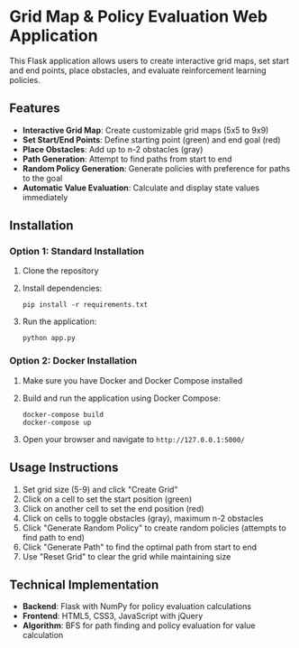 # Grid Map & Policy Evaluation Web Application

This Flask application allows users to create interactive grid maps, set start and end points, place obstacles, and evaluate reinforcement learning policies.

## Features

- **Interactive Grid Map**: Create customizable grid maps (5x5 to 9x9)
- **Set Start/End Points**: Define starting point (green) and end goal (red)
- **Place Obstacles**: Add up to n-2 obstacles (gray)
- **Path Generation**: Attempt to find paths from start to end
- **Random Policy Generation**: Generate policies with preference for paths to the goal
- **Automatic Value Evaluation**: Calculate and display state values immediately

## Installation

### Option 1: Standard Installation

1. Clone the repository
2. Install dependencies:
   ```
   pip install -r requirements.txt
   ```

3. Run the application:
   ```
   python app.py
   ```

### Option 2: Docker Installation

1. Make sure you have Docker and Docker Compose installed
2. Build and run the application using Docker Compose:
   ```
   docker-compose build
   docker-compose up
   ```

4. Open your browser and navigate to `http://127.0.0.1:5000/`

## Usage Instructions

1. Set grid size (5-9) and click "Create Grid"
2. Click on a cell to set the start position (green)
3. Click on another cell to set the end position (red)
4. Click on cells to toggle obstacles (gray), maximum n-2 obstacles
5. Click "Generate Random Policy" to create random policies (attempts to find path to end)
6. Click "Generate Path" to find the optimal path from start to end
7. Use "Reset Grid" to clear the grid while maintaining size

## Technical Implementation

- **Backend**: Flask with NumPy for policy evaluation calculations
- **Frontend**: HTML5, CSS3, JavaScript with jQuery
- **Algorithm**: BFS for path finding and policy evaluation for value calculation

